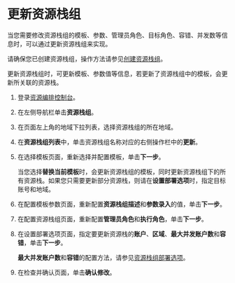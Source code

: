# 更新资源栈组

当您需要修改资源栈组的模板、参数、管理员角色、目标角色、容错、并发数等信息时，可以通过更新资源栈组来实现。

请确保您已创建资源栈组，操作方法请参见[创建资源栈组](/cn.zh-CN/资源栈组管理/创建资源栈组.md)。

更新资源栈组时，可更新模板、参数值等信息，若更新了资源栈组中的模板，会更新所关联的资源栈。

1.  登录[资源编排控制台](http://ros.console.aliyun.com)。

2.  在左侧导航栏单击**资源栈组**。

3.  在页面左上角的地域下拉列表，选择资源栈组的所在地域。

4.  在**资源栈组列表**中，单击资源栈组名称对应的右侧操作栏中的**更新**。

5.  在选择模板页面，重新选择并配置模板，单击**下一步**。

    当您选择**替换当前模板**时，会更新资源栈组的模板，同时更新资源栈组下的所有资源栈。如果您只需要更新部分资源栈，则请在**设置部署选项**时，指定目标账号和地域。

6.  在配置模板参数页面，重新配置**资源栈组描述**和**参数录入**的值，单击**下一步**。

7.  在配置资源栈组页面，重新配置**管理员角色**和**执行角色**，单击**下一步**。

8.  在设置部署选项页面，指定要更新资源栈的**账户**、**区域**、**最大并发账户数**和**容错**，单击**下一步**。

    **最大并发账户数**和**容错**的配置方法，请参见[资源栈组部署选项](/cn.zh-CN/资源栈组管理/概览.md)。

9.  在检查并确认页面，单击**确认修改**。


